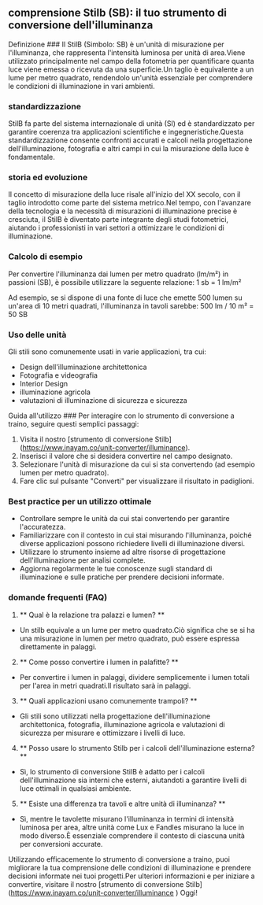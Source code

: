 ## comprensione Stilb (SB): il tuo strumento di conversione dell'illuminanza

Definizione ###
Il StilB (Simbolo: SB) è un'unità di misurazione per l'illuminanza, che rappresenta l'intensità luminosa per unità di area.Viene utilizzato principalmente nel campo della fotometria per quantificare quanta luce viene emessa o ricevuta da una superficie.Un taglio è equivalente a un lume per metro quadrato, rendendolo un'unità essenziale per comprendere le condizioni di illuminazione in vari ambienti.

### standardizzazione
StilB fa parte del sistema internazionale di unità (SI) ed è standardizzato per garantire coerenza tra applicazioni scientifiche e ingegneristiche.Questa standardizzazione consente confronti accurati e calcoli nella progettazione dell'illuminazione, fotografia e altri campi in cui la misurazione della luce è fondamentale.

### storia ed evoluzione
Il concetto di misurazione della luce risale all'inizio del XX secolo, con il taglio introdotto come parte del sistema metrico.Nel tempo, con l'avanzare della tecnologia e la necessità di misurazioni di illuminazione precise è cresciuta, il StilB è diventato parte integrante degli studi fotometrici, aiutando i professionisti in vari settori a ottimizzare le condizioni di illuminazione.

### Calcolo di esempio
Per convertire l'illuminanza dai lumen per metro quadrato (lm/m²) in passioni (SB), è possibile utilizzare la seguente relazione:
1 sb = 1 lm/m²

Ad esempio, se si dispone di una fonte di luce che emette 500 lumen su un'area di 10 metri quadrati, l'illuminanza in tavoli sarebbe:
500 lm / 10 m² = 50 SB

### Uso delle unità
Gli stili sono comunemente usati in varie applicazioni, tra cui:
- Design dell'illuminazione architettonica
- Fotografia e videografia
- Interior Design
- illuminazione agricola
- valutazioni di illuminazione di sicurezza e sicurezza

Guida all'utilizzo ###
Per interagire con lo strumento di conversione a traino, seguire questi semplici passaggi:
1. Visita il nostro [strumento di conversione Stilb] (https://www.inayam.co/unit-converter/illuminance).
2. Inserisci il valore che si desidera convertire nel campo designato.
3. Selezionare l'unità di misurazione da cui si sta convertendo (ad esempio lumen per metro quadrato).
4. Fare clic sul pulsante "Converti" per visualizzare il risultato in padiglioni.

### Best practice per un utilizzo ottimale
- Controllare sempre le unità da cui stai convertendo per garantire l'accuratezza.
- Familiarizzare con il contesto in cui stai misurando l'illuminanza, poiché diverse applicazioni possono richiedere livelli di illuminazione diversi.
- Utilizzare lo strumento insieme ad altre risorse di progettazione dell'illuminazione per analisi complete.
- Aggiorna regolarmente le tue conoscenze sugli standard di illuminazione e sulle pratiche per prendere decisioni informate.

### domande frequenti (FAQ)

1. ** Qual è la relazione tra palazzi e lumen? **
- Un stilb equivale a un lume per metro quadrato.Ciò significa che se si ha una misurazione in lumen per metro quadrato, può essere espressa direttamente in palaggi.

2. ** Come posso convertire i lumen in palafitte? **
- Per convertire i lumen in palaggi, dividere semplicemente i lumen totali per l'area in metri quadrati.Il risultato sarà in palaggi.

3. ** Quali applicazioni usano comunemente trampoli? **
- Gli stili sono utilizzati nella progettazione dell'illuminazione architettonica, fotografia, illuminazione agricola e valutazioni di sicurezza per misurare e ottimizzare i livelli di luce.

4. ** Posso usare lo strumento Stilb per i calcoli dell'illuminazione esterna? **
- Sì, lo strumento di conversione StilB è adatto per i calcoli dell'illuminazione sia interni che esterni, aiutandoti a garantire livelli di luce ottimali in qualsiasi ambiente.

5. ** Esiste una differenza tra tavoli e altre unità di illuminanza? **
- Sì, mentre le tavolette misurano l'illuminanza in termini di intensità luminosa per area, altre unità come Lux e Fandles misurano la luce in modo diverso.È essenziale comprendere il contesto di ciascuna unità per conversioni accurate.

Utilizzando efficacemente lo strumento di conversione a traino, puoi migliorare la tua comprensione delle condizioni di illuminazione e prendere decisioni informate nei tuoi progetti.Per ulteriori informazioni e per iniziare a convertire, visitare il nostro [strumento di conversione Stilb] (https://www.inayam.co/unit-converter/illuminance ) Oggi!